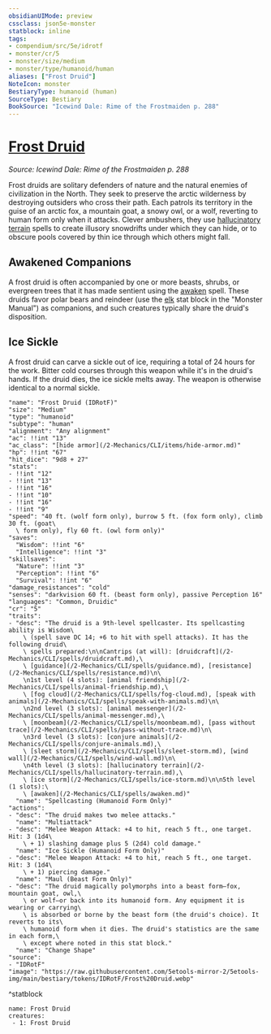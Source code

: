 ```yaml
---
obsidianUIMode: preview
cssclass: json5e-monster
statblock: inline
tags:
- compendium/src/5e/idrotf
- monster/cr/5
- monster/size/medium
- monster/type/humanoid/human
aliases: ["Frost Druid"]
NoteIcon: monster
BestiaryType: humanoid (human)
SourceType: Bestiary
BookSource: "Icewind Dale: Rime of the Frostmaiden p. 288"
---
```

# [Frost Druid](2-Mechanics/CLI/bestiary/humanoid/frost-druid-idrotf.md)
*Source: Icewind Dale: Rime of the Frostmaiden p. 288*  

Frost druids are solitary defenders of nature and the natural enemies of civilization in the North. They seek to preserve the arctic wilderness by destroying outsiders who cross their path. Each patrols its territory in the guise of an arctic fox, a mountain goat, a snowy owl, or a wolf, reverting to human form only when it attacks. Clever ambushers, they use [hallucinatory terrain](/2-Mechanics/CLI/spells/hallucinatory-terrain.md) spells to create illusory snowdrifts under which they can hide, or to obscure pools covered by thin ice through which others might fall.

## Awakened Companions

A frost druid is often accompanied by one or more beasts, shrubs, or evergreen trees that it has made sentient using the [awaken](/2-Mechanics/CLI/spells/awaken.md) spell. These druids favor polar bears and reindeer (use the [elk](/2-Mechanics/CLI/bestiary/beast/elk.md) stat block in the "Monster Manual") as companions, and such creatures typically share the druid's disposition.

## Ice Sickle

A frost druid can carve a sickle out of ice, requiring a total of 24 hours for the work. Bitter cold courses through this weapon while it's in the druid's hands. If the druid dies, the ice sickle melts away. The weapon is otherwise identical to a normal sickle.

```statblock
"name": "Frost Druid (IDRotF)"
"size": "Medium"
"type": "humanoid"
"subtype": "human"
"alignment": "Any alignment"
"ac": !!int "13"
"ac_class": "[hide armor](/2-Mechanics/CLI/items/hide-armor.md)"
"hp": !!int "67"
"hit_dice": "9d8 + 27"
"stats":
- !!int "12"
- !!int "13"
- !!int "16"
- !!int "10"
- !!int "16"
- !!int "9"
"speed": "40 ft. (wolf form only), burrow 5 ft. (fox form only), climb 30 ft. (goat\
  \ form only), fly 60 ft. (owl form only)"
"saves":
  "Wisdom": !!int "6"
  "Intelligence": !!int "3"
"skillsaves":
  "Nature": !!int "3"
  "Perception": !!int "6"
  "Survival": !!int "6"
"damage_resistances": "cold"
"senses": "darkvision 60 ft. (beast form only), passive Perception 16"
"languages": "Common, Druidic"
"cr": "5"
"traits":
- "desc": "The druid is a 9th-level spellcaster. Its spellcasting ability is Wisdom\
    \ (spell save DC 14; +6 to hit with spell attacks). It has the following druid\
    \ spells prepared:\n\nCantrips (at will): [druidcraft](/2-Mechanics/CLI/spells/druidcraft.md),\
    \ [guidance](/2-Mechanics/CLI/spells/guidance.md), [resistance](/2-Mechanics/CLI/spells/resistance.md)\n\
    \n1st level (4 slots): [animal friendship](/2-Mechanics/CLI/spells/animal-friendship.md),\
    \ [fog cloud](/2-Mechanics/CLI/spells/fog-cloud.md), [speak with animals](/2-Mechanics/CLI/spells/speak-with-animals.md)\n\
    \n2nd level (3 slots): [animal messenger](/2-Mechanics/CLI/spells/animal-messenger.md),\
    \ [moonbeam](/2-Mechanics/CLI/spells/moonbeam.md), [pass without trace](/2-Mechanics/CLI/spells/pass-without-trace.md)\n\
    \n3rd level (3 slots): [conjure animals](/2-Mechanics/CLI/spells/conjure-animals.md),\
    \ [sleet storm](/2-Mechanics/CLI/spells/sleet-storm.md), [wind wall](/2-Mechanics/CLI/spells/wind-wall.md)\n\
    \n4th level (3 slots): [hallucinatory terrain](/2-Mechanics/CLI/spells/hallucinatory-terrain.md),\
    \ [ice storm](/2-Mechanics/CLI/spells/ice-storm.md)\n\n5th level (1 slots):\
    \ [awaken](/2-Mechanics/CLI/spells/awaken.md)"
  "name": "Spellcasting (Humanoid Form Only)"
"actions":
- "desc": "The druid makes two melee attacks."
  "name": "Multiattack"
- "desc": "Melee Weapon Attack: +4 to hit, reach 5 ft., one target. Hit: 3 (1d4\
    \ + 1) slashing damage plus 5 (2d4) cold damage."
  "name": "Ice Sickle (Humanoid Form Only)"
- "desc": "Melee Weapon Attack: +4 to hit, reach 5 ft., one target. Hit: 3 (1d4\
    \ + 1) piercing damage."
  "name": "Maul (Beast Form Only)"
- "desc": "The druid magically polymorphs into a beast form—fox, mountain goat, owl,\
    \ or wolf—or back into its humanoid form. Any equipment it is wearing or carrying\
    \ is absorbed or borne by the beast form (the druid's choice). It reverts to its\
    \ humanoid form when it dies. The druid's statistics are the same in each form,\
    \ except where noted in this stat block."
  "name": "Change Shape"
"source":
- "IDRotF"
"image": "https://raw.githubusercontent.com/5etools-mirror-2/5etools-img/main/bestiary/tokens/IDRotF/Frost%20Druid.webp"
```
^statblock

```encounter-table
name: Frost Druid
creatures:
 - 1: Frost Druid
```